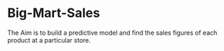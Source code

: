 # Big-Mart-Sales
The Aim is to build a predictive model and find the sales figures of each product at a particular store.
